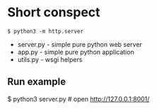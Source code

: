 # Short conspect #

	$ python3 -m http.server

 - server.py - simple pure python web server
 - app.py - simple pure python application
 - utils.py - wsgi helpers

## Run example ##

  $ python3 server.py  # open http://127.0.0.1:8001/
